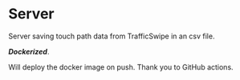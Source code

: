 # Server

Server saving touch path data from TrafficSwipe in an csv file.

<i><b>Dockerized</b></i>.

Will deploy the docker image on push. Thank you to GitHub actions.